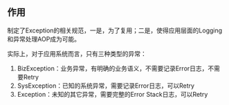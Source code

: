 ## 作用
制定了Exception的相关规范，一是，为了复用；二是，使得应用层面的Logging和异常处理AOP成为可能。

实际上，对于应用系统而言，只有三种类型的异常：
1. BizException：业务异常，有明确的业务语义，不需要记录Error日志，不需要Retry
2. SysException：已知的系统异常，需要记录Error日志，可以Retry
3. Exception：未知的其它异常，需要完整的Error Stack日志，可以Retry


